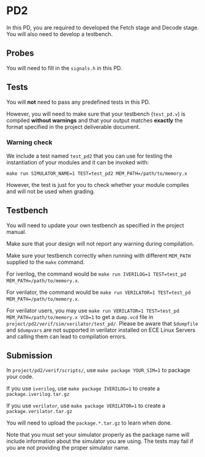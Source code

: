 # PD2

In this PD, you are required to developed the Fetch stage and Decode stage.
You will also need to develop a testbench.

## Probes

You will need to fill in the `signals.h` in this PD.

## Tests

You will **not** need to pass any predefined tests in this PD.

However, you will need to make sure that your testbench (`test_pd.v`) is compiled **without warnings** and that your output matches **exactly** the format specified in the project deliverable document.

### Warning check

We include a test named `test_pd2` that you can use for testing the instantiation of your modules and it can be invoked with:
```
make run SIMULATOR_NAME=1 TEST=test_pd2 MEM_PATH=/path/to/memory.x
```
However, the test is just for you to check whether your module compiles and will not be used when grading.

## Testbench

You will need to update your own testbench as specified in the project manual.

Make sure that your design will not report any warning during compilation.

Make sure your testbench correctly when running with different `MEM_PATH` supplied to the `make` command.

For iverilog, the command would be `make run IVERILOG=1 TEST=test_pd MEM_PATH=/path/to/memory.x`.

For verilator, the command would be `make run VERILATOR=1 TEST=test_pd MEM_PATH=/path/to/memory.x`.

For verilator users, you may use `make run VERILATOR=1 TEST=test_pd MEM_PATH=/path/to/memory.x VCD=1` to get a `dump.vcd` file in `project/pd2/verif/sim/verilator/test_pd/`. 
Please be aware that `$dumpfile` and `$dumpvars` are not supported in verilator installed on ECE Linux Servers and calling them can lead to compilation errors.

## Submission

In `project/pd2/verif/scripts/`, use `make package YOUR_SIM=1` to package your code.

If you use `iverilog`, use `make package IVERILOG=1` to create a `package.iverilog.tar.gz`

If you use `verilator`, use `make package VERILATOR=1` to create a `package.verilator.tar.gz`

You will need to upload the `package.*.tar.gz` to learn when done.

Note that you must set your simulator properly as the package name will include
information about the simulator you are using.
The tests may fail if you are not providing the proper simulator name.

